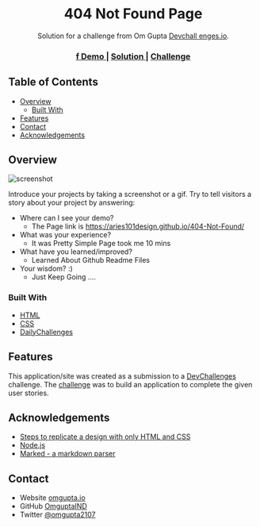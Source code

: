 <!-- Please update value in the {}  -->

<h1 align="center">404 Not Found Page</h1>

<div align="center">
   Solution for a challenge from Om Gupta <a href="http://devchallenges.io" target="_blank">Devchall
   enges.io</a>.
</div>

<div align="center">
  <h3>
    <a href="https://aries101design.github.io/404-Not-Found/">f
      Demo
    </a>
    <span> | </span>
    <a href="https://github.com/aries101design/404-Not-Found">
      Solution
    </a>
    <span> | </span>
    <a href="https://devchallenges.io/challenges/wBunSb7FPrIepJZAg0sY">
      Challenge
    </a>
  </h3>
</div>

<!-- TABLE OF CONTENTS -->

## Table of Contents

- [Overview](#overview)
  - [Built With](#built-with)
- [Features](#features)
- [Contact](#contact)
- [Acknowledgements](#acknowledgements)

<!-- OVERVIEW -->

## Overview

![screenshot](https://drive.google.com/file/d/1jxqYgnEX5TNmtrkZLlms3hJDfQQSYADO/view?usp=sharing.png)

Introduce your projects by taking a screenshot or a gif. Try to tell visitors a story about your project by answering:

- Where can I see your demo?
  - The Page link is https://aries101design.github.io/404-Not-Found/
- What was your experience?
  - It was Pretty Simple Page took me 10 mins 
- What have you learned/improved?
  - Learned About Github Readme Files
- Your wisdom? :)
  - Just Keep Going ....

### Built With

<!-- This section should list any major frameworks that you built your project using. Here are a few examples.-->

- [HTML](https://reactjs.org/)
- [CSS](https://vuejs.org/)
- [DailyChallenges](https://tailwindcss.com/)

## Features

<!-- List the features of your application or follow the template. Don't share the figma file here :) -->

This application/site was created as a submission to a [DevChallenges](https://devchallenges.io/challenges) challenge. The [challenge](https://devchallenges.io/challenges/wBunSb7FPrIepJZAg0sY) was to build an application to complete the given user stories.


## Acknowledgements

<!-- This section should list any articles or add-ons/plugins that helps you to complete the project. This is optional but it will help you in the future. For exmpale -->

- [Steps to replicate a design with only HTML and CSS](https://devchallenges-blogs.web.app/how-to-replicate-design/)
- [Node.js](https://nodejs.org/)
- [Marked - a markdown parser](https://github.com/chjj/marked)

## Contact

- Website [omgupta.io](https://{your-web-site-link})
- GitHub [OmguptaIND](https://{github.com/your-usermame})
- Twitter [@omgupta2107](https://{twitter.com/your-username})
